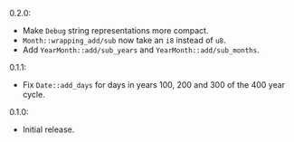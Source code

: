 0.2.0:
  * Make `Debug` string representations more compact.
  * `Month::wrapping_add/sub` now take an `i8` instead of `u8`.
  * Add `YearMonth::add/sub_years` and `YearMonth::add/sub_months`.

0.1.1:
  * Fix `Date::add_days` for days in years 100, 200 and 300 of the 400 year cycle.

0.1.0:
  * Initial release.
